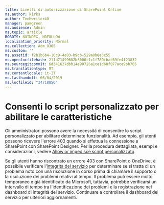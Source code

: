 ```yaml
---
title: Livelli di autorizzazione di SharePoint Online
ms.author: kirks
author: Techwriter40
manager: pamgreen
ms.audience: Admin
ms.topic: article
ROBOTS: NOINDEX, NOFOLLOW
localization_priority: Normal
ms.collection: Adm_O365
ms.custom: ''
ms.assetid: f2b1b6b4-10c9-4e83-b9cb-529a0b8a3c55
ms.openlocfilehash: 211b71499682b3000c1c1f789fbad69fe4123832
ms.sourcegitcommit: 6d341637dbb14e90726a1ce1d68f077ace9bb765
ms.translationtype: MT
ms.contentlocale: it-IT
ms.lasthandoff: 06/04/2019
ms.locfileid: "34718856"
---
```

# <a name="allow-custom-script-to-enable-features"></a>Consenti lo script personalizzato per abilitare le caratteristiche

Gli amministratori possono avere la necessità di consentire lo script personalizzato per abilitare determinate funzionalità. Ad esempio, gli utenti possono ricevere l'errore 403 quando si effettua la connessione a SharePoint con SharePoint Designer. Per la procedura dettagliata, esempi e considerazioni, vedere [Allow or impedisce script personalizzato](https://docs.microsoft.com/en-us/sharepoint/allow-or-prevent-custom-script).

Se gli utenti hanno riscontrato un errore 403 con SharePoint o OneDrive, è possibile verificare l'[integrità del servizio](https://admin.microsoft.com/AdminPortal/Home#/servicehealth) per determinare se si tratta di un problema noto con una risoluzione in corso prima di chiamare il supporto o la risoluzione dei problemi relativi al tempo. Il problema può essere molto temporaneo e già identificato da Microsoft, tuttavia, potrebbe verificarsi un intervallo di tempo tra l'identificazione dei problemi e la registrazione nel dashboard di integrità del servizio. Continuare a controllare il dashboard del servizio per ulteriori aggiornamenti.

